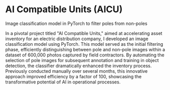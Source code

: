 # AI Compatible Units (AICU)
Image classification model in PyTorch to filter poles from non-poles

In a pivotal project titled "AI Compatible Units," aimed at accelerating asset inventory for an electric distribution company, I developed an image classification model using PyTorch. This model served as the initial filtering phase, efficiently distinguishing between pole and non-pole images within a dataset of 600,000 photos captured by field contractors. By automating the selection of pole images for subsequent annotation and training in object detection, the classifier dramatically enhanced the inventory process. Previously conducted manually over several months, this innovative approach improved efficiency by a factor of 100, showcasing the transformative potential of AI in operational processes.
